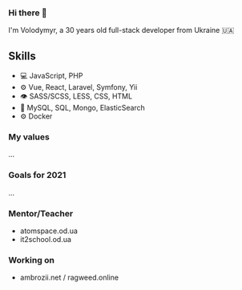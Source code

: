 ### Hi there 👋
I'm Volodymyr, a 30 years old full-stack developer from Ukraine 🇺🇦

## Skills
- 💻 JavaScript, PHP
- ⚙️ Vue, React, Laravel, Symfony, Yii 
- 👁️ SASS/SCSS, LESS, CSS, HTML
- 💽 MySQL, SQL, Mongo, ElasticSearch
- ⚙️ Docker

### My values
...
### Goals for 2021
...

### Mentor/Teacher
- atomspace.od.ua
- it2school.od.ua

### Working on
- ambrozii.net / ragweed.online

